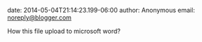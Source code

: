 date: 2014-05-04T21:14:23.199-06:00
author: Anonymous
email: noreply@blogger.com

How this file upload to microsoft word?
